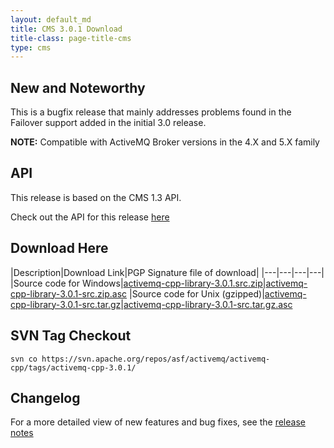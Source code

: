 ```yaml
---
layout: default_md
title: CMS 3.0.1 Download
title-class: page-title-cms
type: cms
---
```


New and Noteworthy
------------------

This is a bugfix release that mainly addresses problems found in the Failover support added in the initial 3.0 release.

**NOTE:** Compatible with ActiveMQ Broker versions in the 4.X and 5.X family

API
---

This release is based on the CMS 1.3 API.

Check out the API for this release [here](http://activemq.apache.org/cms/api_docs/activemqcpp-3.0)

Download Here
-------------

|Description|Download Link|PGP Signature file of download|
|---|---|---|---|
|Source code for Windows|[activemq-cpp-library-3.0.1.src.zip](http://archive.apache.org/dist/activemq/activemq-cpp/source/activemq-cpp-library-3.0.1-src.zip)|[activemq-cpp-library-3.0.1-src.zip.asc](http://archive.apache.org/dist/activemq/activemq-cpp/source/activemq-cpp-library-3.0.1-src.zip.asc)
|Source code for Unix (gzipped)|[activemq-cpp-library-3.0.1-src.tar.gz](http://archive.apache.org/dist/activemq/activemq-cpp/source/activemq-cpp-library-3.0.1-src.tar.gz)|[activemq-cpp-library-3.0.1-src.tar.gz.asc](http://archive.apache.org/dist/activemq/activemq-cpp/source/activemq-cpp-library-3.0.1-src.tar.gz.asc)

SVN Tag Checkout
----------------
```
svn co https://svn.apache.org/repos/asf/activemq/activemq-cpp/tags/activemq-cpp-3.0.1/
```

Changelog
---------

For a more detailed view of new features and bug fixes, see the [release notes](https://issues.apache.org/jira/secure/ReleaseNote.jspa?projectId=12311207&version=12315658)
